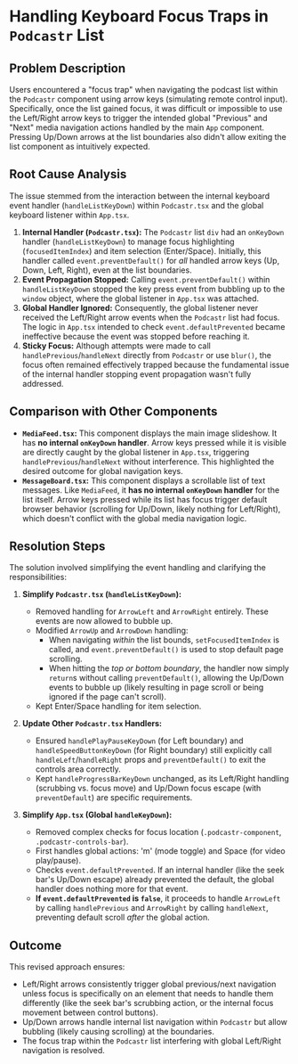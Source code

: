 # Handling Keyboard Focus Traps in `Podcastr` List

## Problem Description

Users encountered a "focus trap" when navigating the podcast list within the `Podcastr` component using arrow keys (simulating remote control input). Specifically, once the list gained focus, it was difficult or impossible to use the Left/Right arrow keys to trigger the intended global "Previous" and "Next" media navigation actions handled by the main `App` component. Pressing Up/Down arrows at the list boundaries also didn't allow exiting the list component as intuitively expected.

## Root Cause Analysis

The issue stemmed from the interaction between the internal keyboard event handler (`handleListKeyDown`) within `Podcastr.tsx` and the global keyboard listener within `App.tsx`.

1.  **Internal Handler (`Podcastr.tsx`):** The `Podcastr` list `div` had an `onKeyDown` handler (`handleListKeyDown`) to manage focus highlighting (`focusedItemIndex`) and item selection (Enter/Space). Initially, this handler called `event.preventDefault()` for *all* handled arrow keys (Up, Down, Left, Right), even at the list boundaries.
2.  **Event Propagation Stopped:** Calling `event.preventDefault()` within `handleListKeyDown` stopped the key press event from bubbling up to the `window` object, where the global listener in `App.tsx` was attached.
3.  **Global Handler Ignored:** Consequently, the global listener never received the Left/Right arrow events when the `Podcastr` list had focus. The logic in `App.tsx` intended to check `event.defaultPrevented` became ineffective because the event was stopped before reaching it.
4.  **Sticky Focus:** Although attempts were made to call `handlePrevious`/`handleNext` directly from `Podcastr` or use `blur()`, the focus often remained effectively trapped because the fundamental issue of the internal handler stopping event propagation wasn't fully addressed.

## Comparison with Other Components

*   **`MediaFeed.tsx`:** This component displays the main image slideshow. It has **no internal `onKeyDown` handler**. Arrow keys pressed while it is visible are directly caught by the global listener in `App.tsx`, triggering `handlePrevious`/`handleNext` without interference. This highlighted the desired outcome for global navigation keys.
*   **`MessageBoard.tsx`:** This component displays a scrollable list of text messages. Like `MediaFeed`, it **has no internal `onKeyDown` handler** for the list itself. Arrow keys pressed while its list has focus trigger default browser behavior (scrolling for Up/Down, likely nothing for Left/Right), which doesn't conflict with the global media navigation logic.

## Resolution Steps

The solution involved simplifying the event handling and clarifying the responsibilities:

1.  **Simplify `Podcastr.tsx` (`handleListKeyDown`):**
    *   Removed handling for `ArrowLeft` and `ArrowRight` entirely. These events are now allowed to bubble up.
    *   Modified `ArrowUp` and `ArrowDown` handling:
        *   When navigating *within* the list bounds, `setFocusedItemIndex` is called, and `event.preventDefault()` is used to stop default page scrolling.
        *   When hitting the *top or bottom boundary*, the handler now simply `return`s without calling `preventDefault()`, allowing the Up/Down events to bubble up (likely resulting in page scroll or being ignored if the page can't scroll).
    *   Kept Enter/Space handling for item selection.

2.  **Update Other `Podcastr.tsx` Handlers:**
    *   Ensured `handlePlayPauseKeyDown` (for Left boundary) and `handleSpeedButtonKeyDown` (for Right boundary) still explicitly call `handleLeft`/`handleRight` props and `preventDefault()` to exit the controls area correctly.
    *   Kept `handleProgressBarKeyDown` unchanged, as its Left/Right handling (scrubbing vs. focus move) and Up/Down focus escape (with `preventDefault`) are specific requirements.

3.  **Simplify `App.tsx` (Global `handleKeyDown`):**
    *   Removed complex checks for focus location (`.podcastr-component`, `.podcastr-controls-bar`).
    *   First handles global actions: 'm' (mode toggle) and Space (for video play/pause).
    *   Checks `event.defaultPrevented`. If an internal handler (like the seek bar's Up/Down escape) already prevented the default, the global handler does nothing more for that event.
    *   **If `event.defaultPrevented` is `false`**, it proceeds to handle `ArrowLeft` by calling `handlePrevious` and `ArrowRight` by calling `handleNext`, preventing default scroll *after* the global action.

## Outcome

This revised approach ensures:

*   Left/Right arrows consistently trigger global previous/next navigation unless focus is specifically on an element that needs to handle them differently (like the seek bar's scrubbing action, or the internal focus movement between control buttons).
*   Up/Down arrows handle internal list navigation within `Podcastr` but allow bubbling (likely causing scrolling) at the boundaries.
*   The focus trap within the `Podcastr` list interfering with global Left/Right navigation is resolved. 